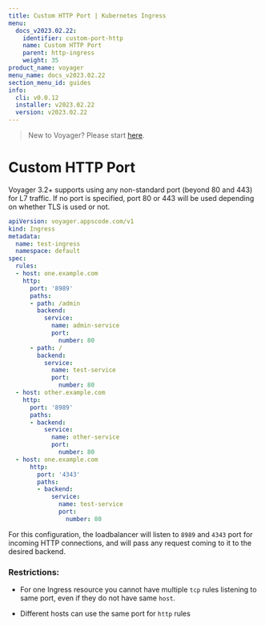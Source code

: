 ```yaml
---
title: Custom HTTP Port | Kubernetes Ingress
menu:
  docs_v2023.02.22:
    identifier: custom-port-http
    name: Custom HTTP Port
    parent: http-ingress
    weight: 35
product_name: voyager
menu_name: docs_v2023.02.22
section_menu_id: guides
info:
  cli: v0.0.12
  installer: v2023.02.22
  version: v2023.02.22
---
```


> New to Voyager? Please start [here](/docs/v2023.02.22/concepts/overview).

# Custom HTTP Port

Voyager 3.2+ supports using any non-standard port (beyond 80 and 443) for L7 traffic. If no port is specified, port 80 or 443 will be used depending on whether TLS is used or not.

```yaml
apiVersion: voyager.appscode.com/v1
kind: Ingress
metadata:
  name: test-ingress
  namespace: default
spec:
  rules:
  - host: one.example.com
    http:
      port: '8989'
      paths:
      - path: /admin
        backend:
          service:
            name: admin-service
            port:
              number: 80
      - path: /
        backend:
          service:
            name: test-service
            port:
              number: 80
  - host: other.example.com
    http:
      port: '8989'
      paths:
      - backend:
          service:
            name: other-service
            port:
              number: 80
  - host: one.example.com
      http:
        port: '4343'
        paths:
        - backend:
            service:
              name: test-service
              port:
                number: 80

```

For this configuration, the loadbalancer will listen to `8989` and `4343` port for incoming HTTP connections, and will
pass any request coming to it to the desired backend.

### Restrictions:
- For one Ingress resource you cannot have multiple `tcp` rules listening to same port, even if they do not have
same `host`.

- Different hosts can use the same port for `http` rules

